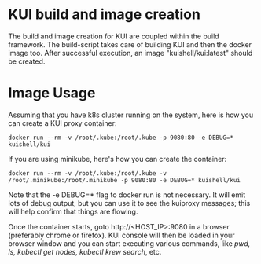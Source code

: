 # KUI build and image creation

The build and image creation for KUI are coupled within the build framework.
The build-script takes care of building KUI and then the docker image too.
After successful execution, an image "kuishell/kui:latest" should be created.

# Image Usage

Assuming that you have k8s cluster running on the system, here is how you can
create a KUI proxy container:

```
docker run --rm -v /root/.kube:/root/.kube -p 9080:80 -e DEBUG=* kuishell/kui
```

If you are using minikube, here's how you can create the container:

```
docker run --rm -v /root/.kube:/root/.kube -v /root/.minikube:/root/.minikube -p 9080:80 -e DEBUG=* kuishell/kui
```

Note that the -e DEBUG=* flag to docker run is not necessary. It will emit lots
of debug output, but you can use it to see the kuiproxy messages; this will help
confirm that things are flowing.

Once the container starts, goto http://<HOST_IP>:9080 in a browser (preferably
chrome or firefox). KUI console will then be loaded in your browser window and
you can start executing various commands, like *pwd, ls, kubectl get nodes,
kubectl krew search*, etc.
```
